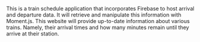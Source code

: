This is a train schedule application that incorporates Firebase to host arrival and departure data. It will retrieve and manipulate this information with Moment.js. This website will provide up-to-date information about various trains. Namely, their arrival times and how many minutes remain until they arrive at their station.
